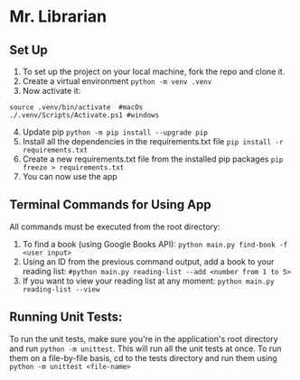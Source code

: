 # Mr. Librarian

## Set Up
1. To set up the project on your local machine, fork the repo and clone it.
2. Create a virtual environment `python -m venv .venv`
3. Now activate it:
```
source .venv/bin/activate  #macOs
./.venv/Scripts/Activate.ps1 #windows
```
4. Update pip `python -m pip install --upgrade pip`
5. Install all the dependencies in the requirements.txt file `pip install -r requirements.txt`
6. Create a new requirements.txt file from the installed pip packages `pip freeze > requirements.txt`
7. You can now use the app

## Terminal Commands for Using App
All commands must be executed from the root directory:
1. To find a book (using Google Books API):
```python main.py find-book -f <user input>```
2. Using an ID from the previous command output, add a book to your reading list:
```#python main.py reading-list --add <number from 1 to 5>```
3. If you want to view your reading list at any moment:
```python main.py reading-list --view```

## Running Unit Tests:
To run the unit tests, make sure you're in the application's root directory and run `python -m unittest`.
This will run all the unit tests at once. To run them on a file-by-file basis, cd to the tests directory and run them using `python -m unittest <file-name>`

